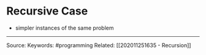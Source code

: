 # Recursive Case 
- simpler instances of the same problem
---
Source:
Keywords: #programming 
Related: [[202011251635 - Recursion]]